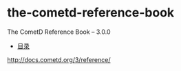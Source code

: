 the-cometd-reference-book
=========================

The CometD Reference Book – 3.0.0


 - [目录](https://github.com/limingwei/the-cometd-reference-book/blob/master/book/catalog.md)

http://docs.cometd.org/3/reference/
